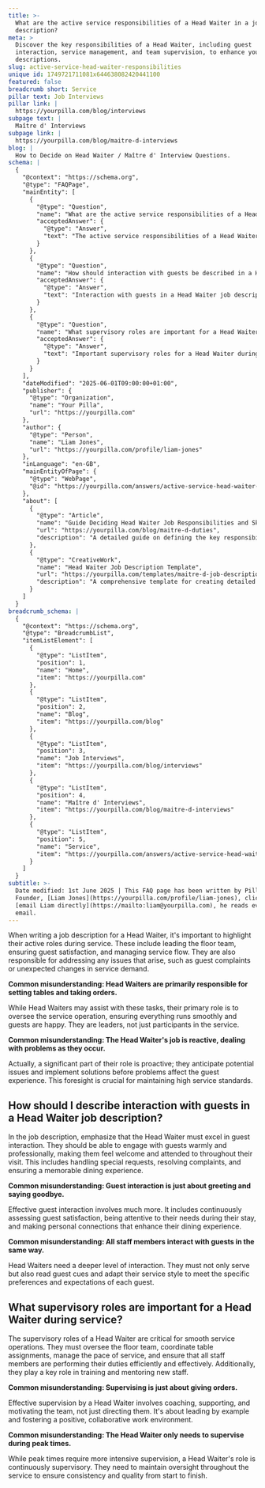 ```yaml
---
title: >-
  What are the active service responsibilities of a Head Waiter in a job
  description?
meta: >
  Discover the key responsibilities of a Head Waiter, including guest
  interaction, service management, and team supervision, to enhance your job
  descriptions.
slug: active-service-head-waiter-responsibilities
unique id: 1749721711081x644638082420441100
featured: false
breadcrumb short: Service
pillar text: Job Interviews
pillar link: |
  https://yourpilla.com/blog/interviews
subpage text: |
  Maître d' Interviews
subpage link: |
  https://yourpilla.com/blog/maitre-d-interviews
blog: |
  How to Decide on Head Waiter / Maître d' Interview Questions.
schema: |
  {
    "@context": "https://schema.org",
    "@type": "FAQPage",
    "mainEntity": [
      {
        "@type": "Question",
        "name": "What are the active service responsibilities of a Head Waiter in a job description?",
        "acceptedAnswer": {
          "@type": "Answer",
          "text": "The active service responsibilities of a Head Waiter in a job description include leading the floor team, ensuring guest satisfaction, and managing the service flow. A Head Waiter is responsible for addressing issues such as guest complaints or unexpected changes in service demand. They are also expected to be proactive, anticipating potential issues and implementing solutions to enhance the guest experience."
        }
      },
      {
        "@type": "Question",
        "name": "How should interaction with guests be described in a Head Waiter job description?",
        "acceptedAnswer": {
          "@type": "Answer",
          "text": "Interaction with guests in a Head Waiter job description should be described as warm and professional. A Head Waiter should make guests feel welcome and attended to, handling special requests, resolving complaints, and ensuring a memorable dining experience. They must continuously assess guest satisfaction and adapt their service style to meet guest needs."
        }
      },
      {
        "@type": "Question",
        "name": "What supervisory roles are important for a Head Waiter during service?",
        "acceptedAnswer": {
          "@type": "Answer",
          "text": "Important supervisory roles for a Head Waiter during service include overseeing the floor team, coordinating table assignments, managing the pace of service, and ensuring staff performance. A Head Waiter should also train and mentor new staff, maintain quality and consistency throughout the service, and foster a positive work environment through effective leadership."
        }
      }
    ],
    "dateModified": "2025-06-01T09:00:00+01:00",
    "publisher": {
      "@type": "Organization",
      "name": "Your Pilla",
      "url": "https://yourpilla.com"
    },
    "author": {
      "@type": "Person",
      "name": "Liam Jones",
      "url": "https://yourpilla.com/profile/liam-jones"
    },
    "inLanguage": "en-GB",
    "mainEntityOfPage": {
      "@type": "WebPage",
      "@id": "https://yourpilla.com/answers/active-service-head-waiter-responsibilities"
    },
    "about": [
      {
        "@type": "Article",
        "name": "Guide Deciding Head Waiter Job Responsibilities and Skills",
        "url": "https://yourpilla.com/blog/maitre-d-duties",
        "description": "A detailed guide on defining the key responsibilities and necessary skills for Head Waiters."
      },
      {
        "@type": "CreativeWork",
        "name": "Head Waiter Job Description Template",
        "url": "https://yourpilla.com/templates/maitre-d-job-description",
        "description": "A comprehensive template for creating detailed job descriptions for Head Waiter positions."
      }
    ]
  }
breadcrumb_schema: |
  {
    "@context": "https://schema.org",
    "@type": "BreadcrumbList",
    "itemListElement": [
      {
        "@type": "ListItem",
        "position": 1,
        "name": "Home",
        "item": "https://yourpilla.com"
      },
      {
        "@type": "ListItem",
        "position": 2,
        "name": "Blog",
        "item": "https://yourpilla.com/blog"
      },
      {
        "@type": "ListItem",
        "position": 3,
        "name": "Job Interviews",
        "item": "https://yourpilla.com/blog/interviews"
      },
      {
        "@type": "ListItem",
        "position": 4,
        "name": "Maître d' Interviews",
        "item": "https://yourpilla.com/blog/maitre-d-interviews"
      },
      {
        "@type": "ListItem",
        "position": 5,
        "name": "Service",
        "item": "https://yourpilla.com/answers/active-service-head-waiter-responsibilities"
      }
    ]
  }
subtitle: >-
  Date modified: 1st June 2025 | This FAQ page has been written by Pilla
  Founder, [Liam Jones](https://yourpilla.com/profile/liam-jones), click to
  [email Liam directly](https://mailto:liam@yourpilla.com), he reads every
  email.
---
```

When writing a job description for a Head Waiter, it's important to highlight their active roles during service. These include leading the floor team, ensuring guest satisfaction, and managing service flow. They are also responsible for addressing any issues that arise, such as guest complaints or unexpected changes in service demand.

**Common misunderstanding: Head Waiters are primarily responsible for setting tables and taking orders.**

While Head Waiters may assist with these tasks, their primary role is to oversee the service operation, ensuring everything runs smoothly and guests are happy. They are leaders, not just participants in the service.

**Common misunderstanding: The Head Waiter's job is reactive, dealing with problems as they occur.**

Actually, a significant part of their role is proactive; they anticipate potential issues and implement solutions before problems affect the guest experience. This foresight is crucial for maintaining high service standards.

## How should I describe interaction with guests in a Head Waiter job description?

In the job description, emphasize that the Head Waiter must excel in guest interaction. They should be able to engage with guests warmly and professionally, making them feel welcome and attended to throughout their visit. This includes handling special requests, resolving complaints, and ensuring a memorable dining experience.

**Common misunderstanding: Guest interaction is just about greeting and saying goodbye.**

Effective guest interaction involves much more. It includes continuously assessing guest satisfaction, being attentive to their needs during their stay, and making personal connections that enhance their dining experience.

**Common misunderstanding: All staff members interact with guests in the same way.**

Head Waiters need a deeper level of interaction. They must not only serve but also read guest cues and adapt their service style to meet the specific preferences and expectations of each guest.

## What supervisory roles are important for a Head Waiter during service?

The supervisory roles of a Head Waiter are critical for smooth service operations. They must oversee the floor team, coordinate table assignments, manage the pace of service, and ensure that all staff members are performing their duties efficiently and effectively. Additionally, they play a key role in training and mentoring new staff.

**Common misunderstanding: Supervising is just about giving orders.**

Effective supervision by a Head Waiter involves coaching, supporting, and motivating the team, not just directing them. It's about leading by example and fostering a positive, collaborative work environment.

**Common misunderstanding: The Head Waiter only needs to supervise during peak times.**

While peak times require more intensive supervision, a Head Waiter's role is continuously supervisory. They need to maintain oversight throughout the service to ensure consistency and quality from start to finish.
